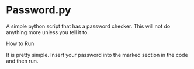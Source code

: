 # Password.py
A simple python script that has a password checker. This will not do anything more unless you tell it to.

How to Run

It is pretty simple. Insert your password into the marked section in the code and then run.
